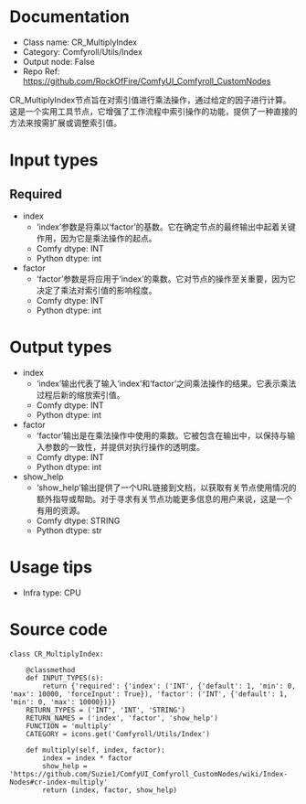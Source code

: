 # Documentation
- Class name: CR_MultiplyIndex
- Category: Comfyroll/Utils/Index
- Output node: False
- Repo Ref: https://github.com/RockOfFire/ComfyUI_Comfyroll_CustomNodes

CR_MultiplyIndex节点旨在对索引值进行乘法操作，通过给定的因子进行计算。这是一个实用工具节点，它增强了工作流程中索引操作的功能，提供了一种直接的方法来按需扩展或调整索引值。

# Input types
## Required
- index
    - ‘index’参数是将乘以‘factor’的基数。它在确定节点的最终输出中起着关键作用，因为它是乘法操作的起点。
    - Comfy dtype: INT
    - Python dtype: int
- factor
    - ‘factor’参数是将应用于‘index’的乘数。它对节点的操作至关重要，因为它决定了乘法对索引值的影响程度。
    - Comfy dtype: INT
    - Python dtype: int

# Output types
- index
    - ‘index’输出代表了输入‘index’和‘factor’之间乘法操作的结果。它表示乘法过程后新的缩放索引值。
    - Comfy dtype: INT
    - Python dtype: int
- factor
    - ‘factor’输出是在乘法操作中使用的乘数。它被包含在输出中，以保持与输入参数的一致性，并提供对执行操作的透明度。
    - Comfy dtype: INT
    - Python dtype: int
- show_help
    - ‘show_help’输出提供了一个URL链接到文档，以获取有关节点使用情况的额外指导或帮助。对于寻求有关节点功能更多信息的用户来说，这是一个有用的资源。
    - Comfy dtype: STRING
    - Python dtype: str

# Usage tips
- Infra type: CPU

# Source code
```
class CR_MultiplyIndex:

    @classmethod
    def INPUT_TYPES(s):
        return {'required': {'index': ('INT', {'default': 1, 'min': 0, 'max': 10000, 'forceInput': True}), 'factor': ('INT', {'default': 1, 'min': 0, 'max': 10000})}}
    RETURN_TYPES = ('INT', 'INT', 'STRING')
    RETURN_NAMES = ('index', 'factor', 'show_help')
    FUNCTION = 'multiply'
    CATEGORY = icons.get('Comfyroll/Utils/Index')

    def multiply(self, index, factor):
        index = index * factor
        show_help = 'https://github.com/Suzie1/ComfyUI_Comfyroll_CustomNodes/wiki/Index-Nodes#cr-index-multiply'
        return (index, factor, show_help)
```